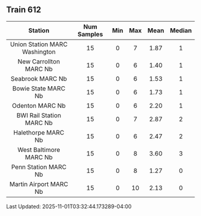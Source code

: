 ## Train 612

| Station | Num Samples | Min | Max | Mean | Median |
| :-----: | :---------: | :-: | :-: | :--: | :----: |
| Union Station MARC Washington | 15 | 0 | 7 | 1.87 | 1 |
| New Carrollton MARC Nb | 15 | 0 | 6 | 1.40 | 1 |
| Seabrook MARC Nb | 15 | 0 | 6 | 1.53 | 1 |
| Bowie State MARC Nb | 15 | 0 | 6 | 1.73 | 1 |
| Odenton MARC Nb | 15 | 0 | 6 | 2.20 | 1 |
| BWI Rail Station MARC Nb | 15 | 0 | 7 | 2.87 | 2 |
| Halethorpe MARC Nb | 15 | 0 | 6 | 2.47 | 2 |
| West Baltimore MARC Nb | 15 | 0 | 8 | 3.60 | 3 |
| Penn Station MARC Nb | 15 | 0 | 8 | 1.27 | 0 |
| Martin Airport MARC Nb | 15 | 0 | 10 | 2.13 | 0 |


Last Updated: 2025-11-01T03:32:44.173289-04:00